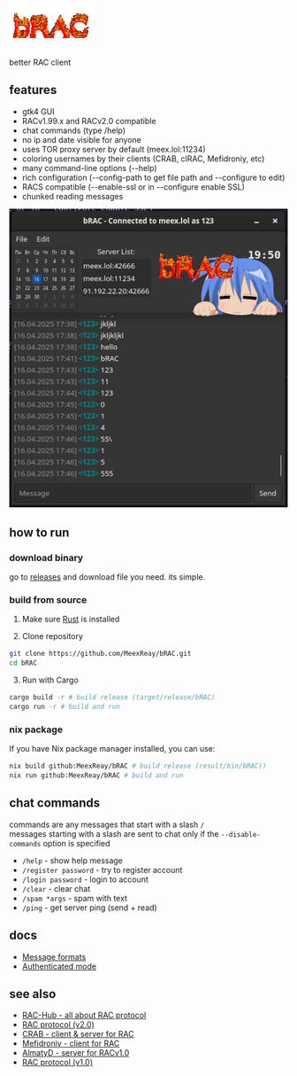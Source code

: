 # ![logo](logo.gif)
<!--
[<img src="https://github.com/user-attachments/assets/f2be5caa-6246-4a6a-9bee-2b53086f9afb" height="30">]()
[<img src="https://github.com/user-attachments/assets/4d35191d-1dbc-4391-a761-6ae7f76ba7af" height="30">]()
[<img src="https://img.shields.io/badge/Bitcoin-000?style=for-the-badge&logo=bitcoin&logoColor=white">](https://meex.lol/bitcoin)
-->

better RAC client

## features

- gtk4 GUI
- RACv1.99.x and RACv2.0 compatible
- chat commands (type /help)
- no ip and date visible for anyone
- uses TOR proxy server by default (meex.lol:11234)
- coloring usernames by their clients (CRAB, clRAC, Mefidroniy, etc)
- many command-line options (--help)
- rich configuration (--config-path to get file path and --configure to edit)
- RACS compatible (--enable-ssl or in --configure enable SSL)
- chunked reading messages

![screenshot](image.png)

## how to run

### download binary

go to [releases](https://github.com/MeexReay/bRAC/releases/latest) and download file you need. its simple.

### build from source

1. Make sure [Rust](https://www.rust-lang.org/tools/install) is installed

2. Clone repository
```bash
git clone https://github.com/MeexReay/bRAC.git
cd bRAC
```

3. Run with Cargo
```bash
cargo build -r # build release (target/release/bRAC) 
cargo run -r # build and run
```

### nix package

If you have Nix package manager installed, you can use:

```bash
nix build github:MeexReay/bRAC # build release (result/bin/bRAC))
nix run github:MeexReay/bRAC # build and run
```

## chat commands

commands are any messages that start with a slash `/` \
messages starting with a slash are sent to chat only if the `--disable-commands` option is specified

- `/help` - show help message
- `/register password` - try to register account
- `/login password` - login to account
- `/clear` - clear chat
- `/spam *args` - spam with text
- `/ping` - get server ping (send + read)

## docs

- [Message formats](https://github.com/MeexReay/bRAC/blob/main/docs/message_formats.md)
- [Authenticated mode](https://github.com/MeexReay/bRAC/blob/main/docs/auth_mode.md)

## see also

- [RAC-Hub - all about RAC protocol](https://forbirdden.github.io/RAC-Hub/)
- [RAC protocol (v2.0)](https://gitea.bedohswe.eu.org/pixtaded/crab#rac-protocol)
- [CRAB - client & server for RAC](https://gitea.bedohswe.eu.org/pixtaded/crab)
- [Mefidroniy - client for RAC](https://github.com/OctoBanon-Main/mefedroniy-client)
- [AlmatyD - server for RACv1.0](https://gitea.bedohswe.eu.org/bedohswe/almatyd)
- [RAC protocol (v1.0)](https://bedohswe.eu.org/text/rac/protocol.md.html)

